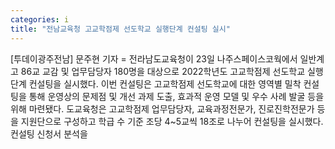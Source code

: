 ```yaml
---
categories: i
title: "전남교육청 고교학점제 선도학교 실행단계 컨설팅 실시"
---
```

[투데이광주전남] 문주현 기자 = 전라남도교육청이 23일 나주스페이스코웍에서 일반계고 86교 교감 및 업무담당자 180명을 대상으로 2022학년도 고교학점제 선도학교 실행단계 컨설팅을 실시했다. 이번 컨설팅은 고교학점제 선도학교에 대한 영역별 밀착 컨설팅을 통해 운영상의 문제점 및 개선 과제 도출, 효과적 운영 모델 및 우수 사례 발굴 등을 위해 마련됐다. 도교육청은 고교학점제 업무담당자, 교육과정전문가, 진로진학전문가 등을 지원단으로 구성하고 학급 수 기준 조당 4~5교씩 18조로 나누어 컨설팅을 실시했다. 컨설팅 신청서 분석을